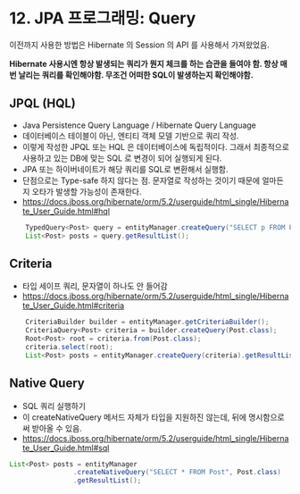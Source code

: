 # 12. JPA 프로그래밍: Query

이전까지 사용한 방법은 Hibernate 의 Session 의 API 를 사용해서 가져왔었음.

__Hibernate 사용시엔 항상 발생되는 쿼리가 뭔지 체크를 하는 습관을 들여야 함. 항상 매번 날리는 쿼리를 확인해야함. 무조건 어떠한 SQL이 발생하는지 확인해야함.__

## JPQL (HQL)
 * Java Persistence Query Language / Hibernate Query Language
 * 데이터베이스 테이블이 아닌, 엔티티 객체 모델 기반으로 쿼리 작성.
 * 이렇게 작성한 JPQL 또는 HQL 은 데이터베이스에 독립적이다. 그래서 최종적으로 사용하고 있는 DB에 맞는 SQL 로 변경이 되어 실행되게 된다.
 * JPA 또는 하이버네이트가 해당 쿼리를 SQL로 변환해서 실행함.
 * 단점으로는 Type-safe 하지 않다는 점. 문자열로 작성하는 것이기 때문에 얼마든지 오타가 발생할 가능성이 존재한다.
 * https://docs.jboss.org/hibernate/orm/5.2/userguide/html_single/Hibernate_User_Guide.html#hql

```java
    TypedQuery<Post> query = entityManager.createQuery("SELECT p FROM Post As p", Post.class);
    List<Post> posts = query.getResultList();
```

## Criteria
 * 타입 세이프 쿼리, 문자열이 하나도 안 들어감
 * https://docs.jboss.org/hibernate/orm/5.2/userguide/html_single/Hibernate_User_Guide.html#criteria

```java
    CriteriaBuilder builder = entityManager.getCriteriaBuilder();
    CriteriaQuery<Post> criteria = builder.createQuery(Post.class);
    Root<Post> root = criteria.from(Post.class);
    criteria.select(root);
    List<Post> posts = entityManager.createQuery(criteria).getResultList();
```

## Native Query
 * SQL 쿼리 실행하기
 * 이 createNativeQuery 메서드 자체가 타입을 지원하진 않는데, 뒤에 명시함으로써 받아올 수 있음.
 * https://docs.jboss.org/hibernate/orm/5.2/userguide/html_single/Hibernate_User_Guide.html#sql

```java
List<Post> posts = entityManager
                .createNativeQuery("SELECT * FROM Post", Post.class)
                .getResultList();
```